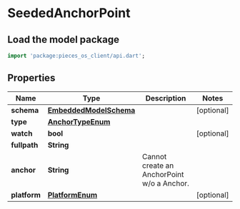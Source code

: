 # SeededAnchorPoint

## Load the model package
```dart
import 'package:pieces_os_client/api.dart';
```

## Properties
Name | Type | Description | Notes
------------ | ------------- | ------------- | -------------
**schema** | [**EmbeddedModelSchema**](EmbeddedModelSchema) |  | [optional] 
**type** | [**AnchorTypeEnum**](AnchorTypeEnum) |  | 
**watch** | **bool** |  | [optional] 
**fullpath** | **String** |  | 
**anchor** | **String** | Cannot create an AnchorPoint w/o a Anchor. | 
**platform** | [**PlatformEnum**](PlatformEnum) |  | [optional] 




